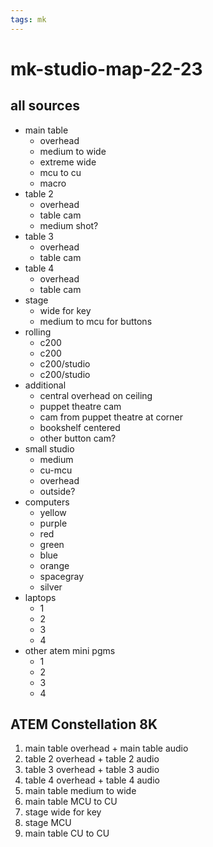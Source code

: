 ```yaml
---
tags: mk
---
```


# mk-studio-map-22-23


## all sources

- main table
    - overhead
    - medium to wide
    - extreme wide
    - mcu to cu
    - macro
- table 2
    - overhead
    - table cam
    - medium shot?
- table 3
    - overhead
    - table cam
- table 4
    - overhead
    - table cam
- stage
    - wide for key
    - medium to mcu for buttons
- rolling
    - c200
    - c200
    - c200/studio
    - c200/studio
- additional
    - central overhead on ceiling
    - puppet theatre cam
    - cam from puppet theatre at corner
    - bookshelf centered
    - other button cam?
- small studio
    - medium
    - cu-mcu
    - overhead
    - outside?
- computers
    - yellow
    - purple
    - red
    - green
    - blue
    - orange
    - spacegray
    - silver
- laptops
    - 1
    - 2
    - 3
    - 4
- other atem mini pgms
    - 1
    - 2
    - 3
    - 4

## ATEM Constellation 8K

1. main table overhead + main table audio
2. table 2 overhead + table 2 audio
3. table 3 overhead + table 3 audio
4. table 4 overhead + table 4 audio
5. main table medium to wide
6. main table MCU to CU
7. stage wide for key
8. stage MCU
9. main table CU to CU

